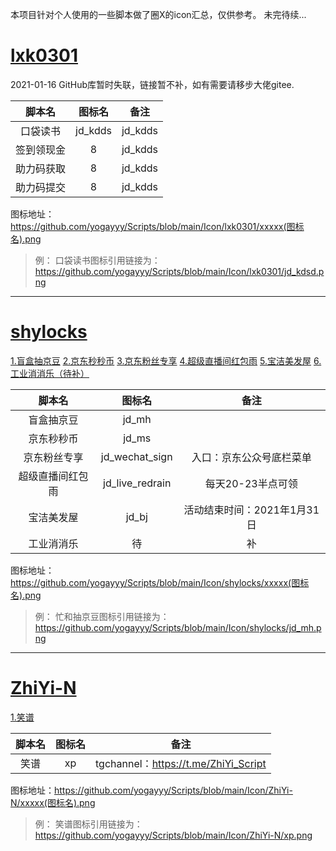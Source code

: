 本项目针对个人使用的一些脚本做了圈X的icon汇总，仅供参考。
未完待续...

# [lxk0301](www.google.com "lxk0301")
2021-01-16 GitHub库暂时失联，链接暂不补，如有需要请移步大佬gitee.

|脚本名|图标名|备注|
| :------------: | :------------: | :------------: |
|口袋读书|jd_kdds|jd_kdds|
|签到领现金|8|jd_kdds|
|助力码获取|8|jd_kdds|
|助力码提交|8|jd_kdds|

图标地址：https://github.com/yogayyy/Scripts/blob/main/Icon/lxk0301/xxxxx(图标名).png
> 例：
口袋读书图标引用链接为：https://github.com/yogayyy/Scripts/blob/main/Icon/lxk0301/jd_kdsd.png

------------

# [shylocks](https://github.com/shylocks "shylocks")
[1.盲盒抽京豆](https://github.com/shylocks/Loon/blob/main/jd_mh.js "1.盲盒抽京豆")
[2.京东秒秒币](https://github.com/shylocks/Loon/blob/main/jd_ms.js "2.京东秒秒币")
[3.京东粉丝专享](https://github.com/shylocks/Loon/blob/main/jd_wechat_sign.js "3.京东粉丝专享")
[4.超级直播间红包雨](https://github.com/shylocks/Loon/blob/main/jd_live_redrain.js "4.超级直播间红包雨")
[5.宝洁美发屋](https://github.com/shylocks/Loon/blob/main/jd_bj.js "5.宝洁美发屋")
[6.工业消消乐（待补）](https://github.com/shylocks/Loon "4.工业消消乐（待补）")

|脚本名|图标名|备注|
| :------------: | :------------: | :------------: |
|盲盒抽京豆|jd_mh||
|京东秒秒币|jd_ms||
|京东粉丝专享|jd_wechat_sign|入口：京东公众号底栏菜单|
|超级直播间红包雨|jd_live_redrain|每天20-23半点可领|
|宝洁美发屋|jd_bj|活动结束时间：2021年1月31日|
|工业消消乐|待|补|

图标地址：https://github.com/yogayyy/Scripts/blob/main/Icon/shylocks/xxxxx(图标名).png
> 例：
忙和抽京豆图标引用链接为：https://github.com/yogayyy/Scripts/blob/main/Icon/shylocks/jd_mh.png

------------

# [ZhiYi-N](https://github.com/ZhiYi-N "ZhiYi-N")
[1.笑谱](https://github.com/ZhiYi-N/Private-Script/blob/master/Scripts/xp.js "1.笑谱")

|脚本名|图标名|备注|
| :------------: | :------------: | :------------: |
|笑谱|xp|tgchannel：https://t.me/ZhiYi_Script|

图标地址：https://github.com/yogayyy/Scripts/blob/main/Icon/ZhiYi-N/xxxxx(图标名).png
> 例：
笑谱图标引用链接为：https://github.com/yogayyy/Scripts/blob/main/Icon/ZhiYi-N/xp.png
